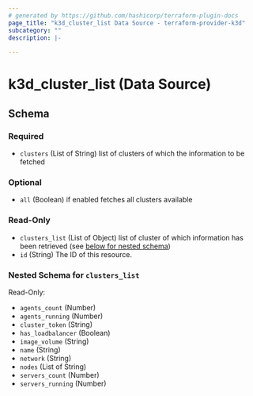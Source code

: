 ```yaml
---
# generated by https://github.com/hashicorp/terraform-plugin-docs
page_title: "k3d_cluster_list Data Source - terraform-provider-k3d"
subcategory: ""
description: |-
  
---
```


# k3d_cluster_list (Data Source)





<!-- schema generated by tfplugindocs -->
## Schema

### Required

- `clusters` (List of String) list of clusters of which the information to be fetched

### Optional

- `all` (Boolean) if enabled fetches all clusters available

### Read-Only

- `clusters_list` (List of Object) list of cluster of which information has been retrieved (see [below for nested schema](#nestedatt--clusters_list))
- `id` (String) The ID of this resource.

<a id="nestedatt--clusters_list"></a>
### Nested Schema for `clusters_list`

Read-Only:

- `agents_count` (Number)
- `agents_running` (Number)
- `cluster_token` (String)
- `has_loadbalancer` (Boolean)
- `image_volume` (String)
- `name` (String)
- `network` (String)
- `nodes` (List of String)
- `servers_count` (Number)
- `servers_running` (Number)


